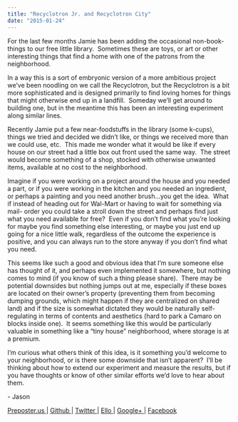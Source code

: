 ```yaml
---
title: "Recyclotron Jr. and Recyclotron City"
date: "2015-01-24"
---
```


<div class="content">
<p>For the last few months Jamie has been adding the occasional non-book-things
to our free little library.  Sometimes these are toys, or art or other
interesting things that find a home with one of the patrons from the
neighborhood.</p>
<p>In a way this is a sort of embryonic version of a more ambitious project we’ve
been noodling on we call the Recyclotron, but the Recyclotron is a bit more
sophisticated and is designed primarily to find loving homes for things that
might otherwise end up in a landfill.  Someday we’ll get around to building
one, but in the meantime this has been an interesting experiment along similar
lines.</p>
<p>Recently Jamie put a few near-foodstuffs in the library (some k-cups), things
we tried and decided we didn’t like, or things we received more than we could
use, etc.  This made me wonder what it would be like if every house on our
street had a little box out front used the same way.  The street would become
something of a shop, stocked with otherwise unwanted items, available at no
cost to the neighborhood.</p>
<p>Imagine if you were working on a project around the house and you needed a
part, or if you were working in the kitchen and you needed an ingredient, or
perhaps a painting and you need another brush…you get the idea.  What if
instead of heading out for Wal-Mart or having to wait for something via mail-
order you could take a stroll down the street and perhaps find just what you
need available for free?  Even if you don’t find what you’re looking for maybe
you find something else interesting, or maybe you just end up going for a nice
little walk, regardless of the outcome the experience is positive, and you can
always run to the store anyway if you don’t find what you need.</p>
<p>This seems like such a good and obvious idea that I’m sure someone else has
thought of it, and perhaps even implemented it somewhere, but nothing comes to
mind (if you know of such a thing please share).  There may be potential
downsides but nothing jumps out at me, especially if these boxes are located
on their owner’s property (preventing them from becoming dumping grounds,
which might happen if they are centralized on shared land) and if the size is
somewhat dictated they would be naturally self-regulating in terms of contents
and aesthetics (hard to park a Camaro on blocks inside one).  It seems
something like this would be particularly valuable in something like a “tiny
house” neighborhood, where storage is at a premium.</p>
<p>I’m curious what others think of this idea, is it something you’d welcome to
your neighborhood, or is there some downside that isn’t apparent?  I’ll be
thinking about how to extend our experiment and measure the results, but if
you have thoughts or know of other similar efforts we’d love to hear about
them.</p>
<p>- Jason</p>
<p><a href="http://jjg.preposter.us/" target="_blank"> Preposter.us </a> | <a href="https://github.com/jjg" target="_blank"> Github
</a> | <a href="https://twitter.com/jasonbot2000" target="_blank"> Twitter </a> | <a href="https://ello.co/jasonbot" target="_blank">
Ello </a> | <a href="https://plus.google.com/u/0/+JasonGullickson/posts" target="_blank"> Google+
</a> | <a href="https://www.facebook.com/jasonjgullickson" target="_blank"> Facebook
</a></p>
</div>
